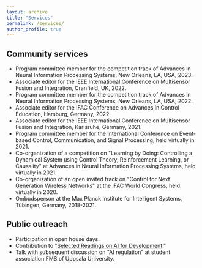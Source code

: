 ```yaml
---
layout: archive
title: "Services"
permalink: /services/
author_profile: true
---
```


## Community services
* Program committee member for the competition track of Advances in Neural Information Processing Systems, New Orleans, LA, USA, 2023.
* Associate editor for the IEEE International Conference on Multisensor Fusion and Integration, Cranfield, UK, 2022.
* Program committee member for the competition track of Advances in Neural Information Processing Systems, New Orleans, LA, USA, 2022.
* Associate editor for the IFAC Conference on Advances in Control Education, Hamburg, Germany, 2022.
* Associate editor for the IEEE International Conference on Multisensor Fusion and Integration, Karlsruhe, Germany, 2021.
* Program committee member for the International Conference on Event-based Control, Communication, and Signal Processing, held virtually in 2021.
* Co-organization of a competition on "Learning by Doing: Controlling a Dynamical System using Control Theory, Reinforcement Learning, or Causality" at Advances in Neural Information Processing Systems, held virtually in 2021.
* Co-organization of an open invited track on "Control for Next Generation Wireless Networks" at the IFAC World Congress, held virtually in 2020.
* Ombudsperson at the Max Planck Institute for Intelligent Systems, Tübingen, Germany, 2018-2021.

## Public outreach

* Participation in open house days.
* Contribution to "[Selected Readings on AI for Development](https://medium.com/data-stewards-network/selected-readings-on-ai-for-development-24aff54fdc8)." 
* Talk with subsequent discussion on "AI regulation" at student association FMS of Uppsala University.
